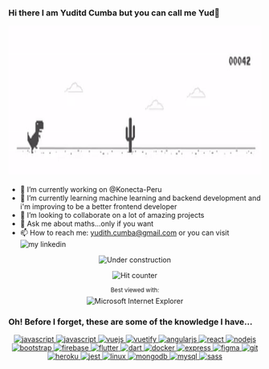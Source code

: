 ### Hi there I am Yuditd Cumba but you can call me Yud👋

<p align="center">
  <img src="https://github.com/yud-cumba/yud-cumba/blob/main/dino.gif" width="900" height="300">
</p>

* 🔭 I’m currently working on @Konecta-Peru
* 🌱 I’m currently learning machine learning and backend development and i'm improving to be a better frontend developer
* 👯 I’m looking to collaborate on a lot of amazing projects
* 💬 Ask me about maths...only if you want 
* 📫 How to reach me: yudith.cumba@gmail.com or you can visit ![my linkedin](https://www.linkedin.com/in/yuditd-cumba-29459018b/)

<div align="center">

![Under construction](https://user-images.githubusercontent.com/282759/84681715-8c7cb580-af02-11ea-85a4-05d069c72121.gif)

</div>
<div align="center">

![Hit counter](http://hits.dwyl.com/benbalter/benbalter/benbalter.svg)

</div>
<div align="center">

<sup>Best viewed with:</sup><br />![Microsoft Internet Explorer](https://user-images.githubusercontent.com/282759/84683523-52f97980-af05-11ea-9da0-639e1c368536.gif)

</div>
<h3 align="left">Oh! Before I forget, these are some of the knowledge I have...</h3>

<p align="center">
  <a href="https://developer.mozilla.org/en-US/docs/Web/JavaScript" target="_blank"> <img src="https://devicons.github.io/devicon/devicon.git/icons/javascript/javascript-original.svg" alt="javascript" width="25" height="25"/>
  <a href="https://www.python.org" target="_blank"> <img src="https://upload.wikimedia.org/wikipedia/commons/c/c3/Python-logo-notext.svg" alt="javascript" width="25" height="25"/>
  <a href="https://vuejs.org/" target="_blank"> <img src="https://devicons.github.io/devicon/devicon.git/icons/vuejs/vuejs-original-wordmark.svg" alt="vuejs" width="25" height="25"/> </a> <a href="https://vuetifyjs.com/en/" target="_blank"> <img src="https://bestofjs.org/logos/vuetify.svg" alt="vuetify" width="25" height="25"/> </a> <a href="https://angular.io" target="_blank"> <img src="https://devicons.github.io/devicon/devicon.git/icons/angularjs/angularjs-original.svg" alt="angularjs" width="25" height="25"/> </a> <a href="https://reactjs.org/" target="_blank"> <img src="https://devicons.github.io/devicon/devicon.git/icons/react/react-original-wordmark.svg" alt="react" width="25" height="25"/> </a><a href="" target="_blank"> <img src="https://devicon.dev/devicon.git/icons/nodejs/nodejs-original-wordmark.svg" alt="nodejs" width="25" height="25"/> </a> <a href="https://getbootstrap.com" target="_blank"> <img src="https://devicons.github.io/devicon/devicon.git/icons/bootstrap/bootstrap-plain.svg" alt="bootstrap" width="25" height="25"/> </a> <a href="https://firebase.google.com/" target="_blank"> <img src="https://www.vectorlogo.zone/logos/firebase/firebase-icon.svg" alt="firebase" width="25" height="25"/> </a><a href="https://flutter.dev" target="_blank"> <img src="https://www.vectorlogo.zone/logos/flutterio/flutterio-icon.svg" alt="flutter" width="25" height="25"/>  <a href="https://dart.dev" target="_blank"> <img src="https://www.vectorlogo.zone/logos/dartlang/dartlang-icon.svg" alt="dart" width="25" height="25"/> </a> <a href="https://www.docker.com/" target="_blank"> <img src="https://devicons.github.io/devicon/devicon.git/icons/docker/docker-original-wordmark.svg" alt="docker" width="25" height="25"/> </a> <a href="https://expressjs.com" target="_blank"> <img src="https://devicons.github.io/devicon/devicon.git/icons/express/express-original-wordmark.svg" alt="express" width="25" height="25"/> </a> <a href="https://www.figma.com/" target="_blank"> <img src="https://www.vectorlogo.zone/logos/figma/figma-icon.svg" alt="figma" width="25" height="25"/> </a> <a href="https://git-scm.com/" target="_blank"> <img src="https://www.vectorlogo.zone/logos/git-scm/git-scm-icon.svg" alt="git" width="25" height="25"/> </a> <a href="https://heroku.com" target="_blank"> <img src="https://www.vectorlogo.zone/logos/heroku/heroku-icon.svg" alt="heroku" width="25" height="25"/> </a> <a href="https://jestjs.io" target="_blank"> <img src="https://www.vectorlogo.zone/logos/jestjsio/jestjsio-icon.svg" alt="jest" width="25" height="25"/> </a> <a href="https://www.linux.org/" target="_blank"> <img src="https://devicons.github.io/devicon/devicon.git/icons/linux/linux-original.svg" alt="linux" width="25" height="25"/> </a><a href="https://www.mongodb.com/" target="_blank"> <img src="https://devicons.github.io/devicon/devicon.git/icons/mongodb/mongodb-original-wordmark.svg" alt="mongodb" width="25" height="25"/> </a> <a href="https://www.mysql.com/" target="_blank"> <img src="https://devicons.github.io/devicon/devicon.git/icons/mysql/mysql-original-wordmark.svg" alt="mysql" width="25" height="25"/> </a></a><a href="https://sass-lang.com" target="_blank"> <img src="https://devicons.github.io/devicon/devicon.git/icons/sass/sass-original.svg" alt="sass" width="25" height="25"/> </a>
